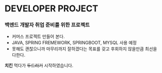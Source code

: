 # DEVELOPER PROJECT
### 백엔드 개발자 취업 준비를 위한 프로젝트 

* 커머스 프로젝트 만들어 본다.
* JAVA, SPRING FREMEWORK, SPRINGBOOT, MYSQL 사용 예정
* 못해도 괜찮으니까 마무리까지 잘하겠다는 목표를 갖고 후회하지 않을만큼 최선을 다한다.

**치킨** 먹다가 ~~두드리기~~ 시작하였습니다.
